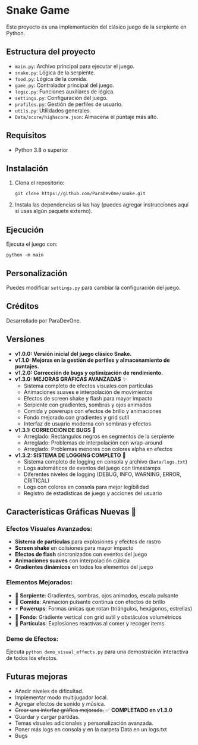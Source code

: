 # Snake Game

Este proyecto es una implementación del clásico juego de la serpiente en Python.

## Estructura del proyecto

- `main.py`: Archivo principal para ejecutar el juego.
- `snake.py`: Lógica de la serpiente.
- `food.py`: Lógica de la comida.
- `game.py`: Controlador principal del juego.
- `logic.py`: Funciones auxiliares de lógica.
- `settings.py`: Configuración del juego.
- `profiles.py`: Gestión de perfiles de usuario.
- `utils.py`: Utilidades generales.
- `Data/score/highscore.json`: Almacena el puntaje más alto.

## Requisitos

- Python 3.8 o superior

## Instalación

1. Clona el repositorio:
   ```pwsh
   git clone https://github.com/ParaDevOne/snake.git
   ```
2. Instala las dependencias si las hay (puedes agregar instrucciones aquí si usas algún paquete externo).

## Ejecución

Ejecuta el juego con:

```pwsh
python -m main
```

## Personalización

Puedes modificar `settings.py` para cambiar la configuración del juego.

## Créditos

Desarrollado por ParaDevOne.

## Versiones

- **v1.0.0: Versión inicial del juego clásico Snake.**
- **v1.1.0: Mejoras en la gestión de perfiles y almacenamiento de puntajes.**
- **v1.2.0: Corrección de bugs y optimización de rendimiento.**
- **v1.3.0: MEJORAS GRÁFICAS AVANZADAS** ✨
  - Sistema completo de efectos visuales con partículas
  - Animaciones suaves e interpolación de movimientos
  - Efectos de screen shake y flash para mayor impacto
  - Serpiente con gradientes, sombras y ojos animados
  - Comida y powerups con efectos de brillo y animaciones
  - Fondo mejorado con gradientes y grid sutil
  - Interfaz de usuario moderna con sombras y efectos
- **v1.3.1: CORRECCIÓN DE BUGS** 🐛
  - Arreglado: Rectángulos negros en segmentos de la serpiente
  - Arreglado: Problemas de interpolación con wrap-around
  - Arreglado: Problemas menores con colores alpha en efectos
- **v1.3.2: SISTEMA DE LOGGING COMPLETO** 📝
  - Sistema completo de logging en consola y archivo (`Data/logs.txt`)
  - Logs automáticos de eventos del juego con timestamps
  - Diferentes niveles de logging (DEBUG, INFO, WARNING, ERROR, CRITICAL)
  - Logs con colores en consola para mejor legibilidad
  - Registro de estadísticas de juego y acciones del usuario

## Características Gráficas Nuevas 🎨

### Efectos Visuales Avanzados:
- **Sistema de partículas** para explosiones y efectos de rastro
- **Screen shake** en colisiones para mayor impacto
- **Efectos de flash** sincronizados con eventos del juego
- **Animaciones suaves** con interpolación cúbica
- **Gradientes dinámicos** en todos los elementos del juego

### Elementos Mejorados:
- 🐍 **Serpiente**: Gradientes, sombras, ojos animados, escala pulsante
- 🍎 **Comida**: Animación pulsante continua con efectos de brillo
- ⚡ **Powerups**: Formas únicas que rotan (triángulos, hexágonos, estrellas)
- 🎨 **Fondo**: Gradiente vertical con grid sutil y obstáculos volumétricos
- 💫 **Partículas**: Explosiones reactivas al comer y recoger items

### Demo de Efectos:
Ejecuta `python demo_visual_effects.py` para una demostración interactiva de todos los efectos.

## Futuras mejoras

- Añadir niveles de dificultad.
- Implementar modo multijugador local.
- Agregar efectos de sonido y música.
- ~~Crear una interfaz gráfica mejorada.~~ ✅ **COMPLETADO en v1.3.0**
- Guardar y cargar partidas.
- Temas visuales adicionales y personalización avanzada.
- Poner más logs en consola y en la carpeta Data en un logs.txt
- Bugs
